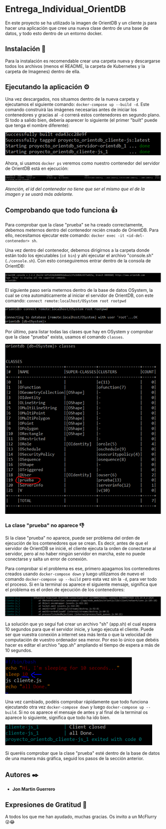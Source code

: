 # Entrega_Individual_OrientDB

En este proyecto se ha utilizado la imagen de OrientDB y un cliente js para hacer una aplicación que cree una nueva clase dentro de una base de datos, y todo esto dentro de un entorno docker.

## Instalación 🔧

Para la instalación es recomendable crear una carpeta nueva y descargarse todos los archivos (menos el README, la carpeta de Kubernetes y la carpeta de Imagenes) dentro de ella.


## Ejecutando la aplicación ⚙️

Una vez descargados, nos situamos dentro de la nueva carpeta y ejecutamos el siguiente comando: `docker-compose up --build -d`. Este comando construirá las imágenes necesarias antes de iniciar los contenedores y gracias al `-d` correrá estos contenedores en segundo plano. Si todo a salido bien, debería aparecer lo siguiente (el primer "built" puede que tenga el nombre diferente):

![alt text](https://raw.githubusercontent.com/Jonpor13/Entrega_Individual_OrientDB/main/Imagenes/Captura1.PNG)

Ahora, si usamos `docker ps` veremos como nuestro contenedor del servidor de OrientDB está en ejecución:

![alt text](https://github.com/Jonpor13/Entrega_Individual_OrientDB/blob/main/Imagenes/Captura2.PNG)

*Atención, el id del contenedor no tiene que ser el mismo que el de la imagen y se usará más adelante.*


## Comprobando que todo funciona 👍

Para comprobar que la clase "prueba" se ha creado correctamente, debemos meternos dentro del contenedor recién creado de OrientDB. Para ello, necesitamos ejecutar este comando: `docker exec -it <id-del-contenedor> sh`.

Una vez dentro del contenedor, debemos dirigirnos a la carpeta donde están todo los ejecutables (`cd bin`) y ahí ejecutar el archivo "console.sh" (`./console.sh`). Con esto conseguiremos entrar dentro de la consola de OrientDB:

![alt text](https://github.com/Jonpor13/Entrega_Individual_OrientDB/blob/main/Imagenes/Captura3.PNG)

El siguiente paso sería meternos dentro de la base de datos OSystem, la cual se crea automáticamente al iniciar el servidor de OrientDB, con este comando: `connect remote:localhost/OSystem root rootpwd`

![alt text](https://github.com/Jonpor13/Entrega_Individual_OrientDB/blob/main/Imagenes/Captura4.PNG)

Por último, para listar todas las clases que hay en OSystem y comprobar que la clase "prueba" exista, usamos el comando `classes`.

![alt text](https://github.com/Jonpor13/Entrega_Individual_OrientDB/blob/main/Imagenes/Captura5.PNG)


### La clase "prueba" no aparece 👎

Si la clase "prueba" no aparece, puede ser problema del orden de ejecución de los contenedores que se crean. Es decir, antes de que el servidor de OrientDB se inicié, el cliente ejecuta la orden de conectarse al servidor, pero al no haber ningún servidor en marcha, este no puede conectarse y salta un error de conexión. 

Para comprobar si el problema es ese, primero apagamos los contenedores creados usando `docker-compose down` y luego utilizamos de nuevo el comando `docker-compose up --build` pero esta vez sin la `-d`, para ver todo el proceso. Si en la terminal os aparece el siguiente mensaje, significa que el problema es el orden de ejecución de los contenedores:

![alt text](https://github.com/Jonpor13/Entrega_Individual_OrientDB/blob/main/Imagenes/Captura6.PNG)

La solución que yo seguí fué crear un archivo "sh" (app.sh) el cual espera 10 segundos para que el servidor inicie, y luego ejecuta el cliente. Puede ser que vuestra conexión a internet sea más lenta o que la velocidad de computación de vuestro ordenador sea menor. Por eso lo único que debéis hacer es editar el archivo "app.sh" ampliando el tiempo de espera a más de 10 segundos.

![alt text](https://github.com/Jonpor13/Entrega_Individual_OrientDB/blob/main/Imagenes/Captura7.PNG)

Una vez cambiado, podéis comprobar rápidamente que todo funciona ejecutando otra vez `docker-compose down` y luego `docker-compose up --build`. Si no os aparece el mensaje de antes y al final de la terminal os aparece lo siguiente, significa que todo ha ido bien.

![alt text](https://github.com/Jonpor13/Entrega_Individual_OrientDB/blob/main/Imagenes/Captura8.PNG)

Si queréis comprobar que la clase "prueba" esté dentro de la base de datos de una manera más gráfica, seguid los pasos de la sección anterior.


## Autores ✒️

* **Jon Martin Guerrero**

## Expresiones de Gratitud 🎁

A todos los que me han ayudado, muchas gracias. Os invito a un McFlurry 😜😂

